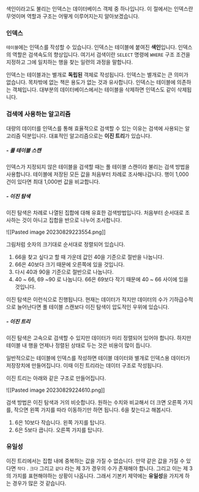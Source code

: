 
색인이라고도 불리는 인덱스는 데이터베이스 객체 중 하나입니다. 이 절에서는 인덱스란 무엇이며 역할과 구조는 어떻게 이루어지는지 알아보겠습니다.


### 인덱스

`테이블`에는 인덱스를 작성할 수 있습니다. 인덱스는 테이블에 붙여진 **색인**입니다. 인덱스의 역할은 검색속도의 향상입니다. 여기서 검색이란 `SELECT` 명령에 `WHERE` 구조 조건을 지정하고 그에 일치하는 행을 찾는 일련의 과정을 말합니다.

인덱스는 테이블과는 별개로 **독립된** 객체로 작성됩니다. 인덱스는 별개로는 큰 의미가 없습니다. 목차밖에 없는 책은 용도가 없는 것과 유사합니다. 인덱스는 테이블에 의존하는 객체입니다. 대부분의 데이터베이스에서는 테이블을 삭제하면 인덱스도 같이 삭제됩니다.



### 검색에 사용하는 알고리즘

대량의 데이터를 인덱스를 통해 효율적으로 검색할 수 있는 이유는 검색에 사용되는 알고리즘 덕분입니다. 대표적인 알고리즘으로는 **이진 트리**가 있습니다.


##### - 풀 테이블 스캔
인덱스가 지정되지 않은 테이블을 검색할 때는 풀 테이블 스캔이라 불리는 검색 방법을 사용합니다. 테이블에 저장된 모든 값을 처음부터 차례로 조사해나갑니다. 행이 1,000건이 있다면 최대 1,000번 값을 비교합니다.


##### - 이진 탐색
이진 탐색은 차례로 나열된 집합에 대해 유효한 검색방법입니다. 처음부터 순서대로 조사하는 것이 아니고 집합을 반으로 나누어 조사합니다.

![[Pasted image 20230829223554.png]]


그림처럼 숫자의 크기대로 순서대로 정렬되어 있습니다. 
1. 66을 찾고 싶다고 할 때 가운데 값인 40을 기준으로 절반을 나눕니다. 
2. 66은 40보다 크기 때문에 오른쪽에 있을 것입니다. 
3. 다시 40과 90을 기준으로 절반으로 나눕니다.
4. 40 ~ 66, 69 ~90 로 나눕니다. 66은 69보다 작기 때문에 40 ~ 66 사이에 있을 것입니다.

이진 탐색은 이런식으로 진행됩니다. 현재는 데이터가 적지만 데이터의 수가 기하급수적으로 늘어난다면 풀 테이블 스캔보다 이진 탐색이 압도적인 우위에 있습니다.


##### - 이진 트리
이진 탐색은 고속으로 검색할 수 있지만 데이터가 미리 정렬되어 있어야 합니다. 하지만 테이블 내 행을 언제나 정렬된 상태로 두는 것은 비용이 많이 듭니다.

일반적으로는 테이블에 인덱스를 작성하면 테이블 데이터와 별개로 인덱스용 데이터가 저장장치에 만들어집니다. 이때 이진 트리라는 데이터 구조로 작성됩니다.

이진 트리는 아래와 같은 구조로 만들어집니다.

![[Pasted image 20230829224610.png]]


검색 방법은 이진 탐색과 거의 비슷합니다. 원하는 수치와 비교해서 더 크면 오른쪽 가지를, 작으면 왼쪽 가지를 따라 이동하기만 하면 됩니다. 6을 찾는다고 해봅시다.

1. 6은 10보다 작습니다. 왼쪽 가지를 탑니다.
2. 6은 5보다 큽니다. 오른쪽 가지를 탑니다.

### 유일성

이진 트리에서는 집합 내에 중복하는 값을 가질 수 없습니다. 만약 같은 값을 가질 수 있다면 `작다` . `크다` 그리고 `같다` 라는 제 3가 경우의 수가 존재해야 합니다. 그리고 이는 제 3의 가지를 표현해야하는 상황이 나옵니다. 그래서 기본키 제약에는 **유일성**을 가지게 하는 경우가 많은 것 같습니다.

